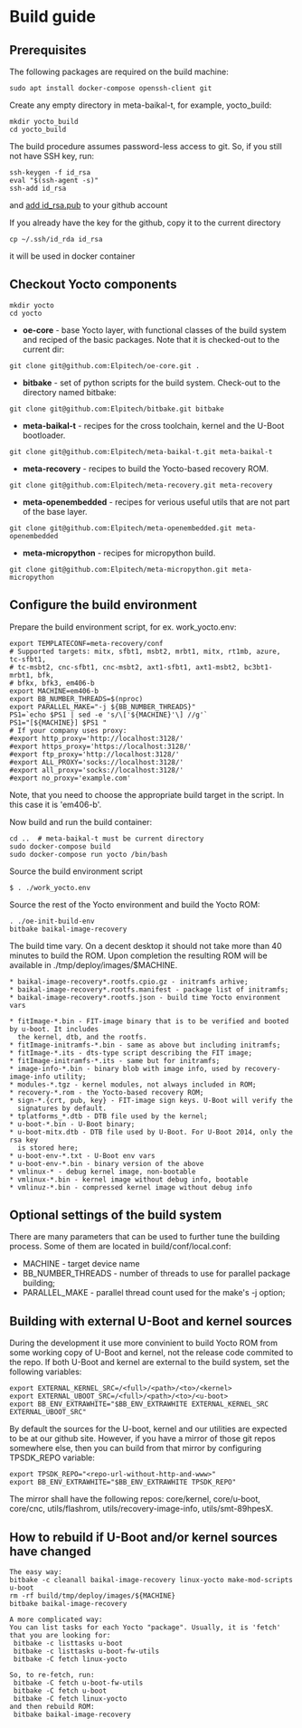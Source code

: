 Build guide
===========

## Prerequisites

The following packages are required on the build machine:

```
sudo apt install docker-compose openssh-client git
```

Create any empty directory in meta-baikal-t, for example, yocto_build:
```shell
mkdir yocto_build
cd yocto_build
```

The build procedure assumes password-less access to git. So, if you still not have SSH key, run:

```
ssh-keygen -f id_rsa
eval "$(ssh-agent -s)"
ssh-add id_rsa
```
and [add id_rsa.pub](https://docs.github.com/en/authentication/connecting-to-github-with-ssh/adding-a-new-ssh-key-to-your-github-account) 
to your github account

If you already have the key for the github, copy it to the current directory
```shell
cp ~/.ssh/id_rda id_rsa
```
it will be used in docker container

## Checkout Yocto components
```
mkdir yocto
cd yocto
```
* **oe-core** - base Yocto layer, with functional classes of the build system
and reciped of the basic packages. Note that it is checked-out to the current
dir:
```
git clone git@github.com:Elpitech/oe-core.git .
```

* **bitbake** - set of python scripts for the build system. Check-out to
the directory named bitbake:
```
git clone git@github.com:Elpitech/bitbake.git bitbake
```

* **meta-baikal-t** - recipes for the cross toolchain, kernel and the U-Boot
  bootloader.
```
git clone git@github.com:Elpitech/meta-baikal-t.git meta-baikal-t
```

* **meta-recovery** - recipes to build the Yocto-based recovery ROM.
```
git clone git@github.com:Elpitech/meta-recovery.git meta-recovery
```

* **meta-openembedded** - recipes for verious useful utils that are not part
  of the base layer.
```
git clone git@github.com:Elpitech/meta-openembedded.git meta-openembedded
```

* **meta-micropython** - recipes for micropython build.
```
git clone git@github.com:Elpitech/meta-micropython.git meta-micropython
```

## Configure the build environment

Prepare the build environment script, for ex. work_yocto.env:
```
export TEMPLATECONF=meta-recovery/conf
# Supported targets: mitx, sfbt1, msbt2, mrbt1, mitx, rt1mb, azure, tc-sfbt1,
# tc-msbt2, cnc-sfbt1, cnc-msbt2, axt1-sfbt1, axt1-msbt2, bc3bt1-mrbt1, bfk,
# bfkx, bfk3, em406-b
export MACHINE=em406-b
export BB_NUMBER_THREADS=$(nproc)
export PARALLEL_MAKE="-j ${BB_NUMBER_THREADS}"
PS1=`echo $PS1 | sed -e 's/\['${MACHINE}'\] //g'`
PS1="[${MACHINE}] $PS1 "
# If your company uses proxy:
#export http_proxy='http://localhost:3128/'
#export https_proxy='https://localhost:3128/'
#export ftp_proxy='http://localhost:3128/'
#export ALL_PROXY='socks://localhost:3128/'
#export all_proxy='socks://localhost:3128/'
#export no_proxy='example.com'
```
Note, that you need to choose the appropriate build target in the script. In this case it is
'em406-b'.

Now build and run the build container:

```shell
cd ..  # meta-baikal-t must be current directory
sudo docker-compose build
sudo docker-compose run yocto /bin/bash
```

Source the build environment script
```
$ . ./work_yocto.env
```

Source the rest of the Yocto environment and build the Yocto ROM:
```
. ./oe-init-build-env
bitbake baikal-image-recovery
```

The build time vary. On a decent desktop it should not take more than 40
minutes to build the ROM. Upon completion the resulting ROM will be available in
./tmp/deploy/images/$MACHINE.

```
* baikal-image-recovery*.rootfs.cpio.gz - initramfs arhive;
* baikal-image-recovery*.rootfs.manifest - package list of initramfs;
* baikal-image-recovery*.rootfs.json - build time Yocto environment vars

* fitImage-*.bin - FIT-image binary that is to be verified and booted by u-boot. It includes
  the kernel, dtb, and the rootfs.
* fitImage-initramfs-*.bin - same as above but including initramfs;
* fitImage-*.its - dts-type script describing the FIT image;
* fitImage-initramfs-*.its - same but for initramfs;
* image-info-*.bin - binary blob with image info, used by recovery-image-info utility;
* modules-*.tgz - kernel modules, not always included in ROM;
* recovery-*.rom - the Yocto-based recovery ROM;
* sign-*.{crt, pub, key} - FIT-image sign keys. U-Boot will verify the
  signatures by default.
* tplatforms_*.dtb - DTB file used by the kernel;
* u-boot-*.bin - U-Boot binary;
* u-boot-mitx.dtb - DTB file used by U-Boot. For U-Boot 2014, only the rsa key
  is stored here;
* u-boot-env-*.txt - U-Boot env vars
* u-boot-env-*.bin - binary version of the above
* vmlinux-* - debug kernel image, non-bootable
* vmlinux-*.bin - kernel image without debug info, bootable
* vmlinuz-*.bin - compressed kernel image without debug info
```

## Optional settings of the build system

There are many parameters that can be used to further tune the building process.
Some of them are located in  build/conf/local.conf:

* MACHINE - target device name
* BB_NUMBER_THREADS - number of threads to use for parallel package building;
* PARALLEL_MAKE - parallel thread count used for the make's -j option;

## Building with external U-Boot and kernel sources

During the development it use more convinient to build Yocto ROM from some
working copy of U-Boot and kernel, not the release code commited to the repo.
If both U-Boot and kernel are external to the build system, set the
following variables:
```
export EXTERNAL_KERNEL_SRC=/<full>/<path>/<to>/<kernel>
export EXTERNAL_UBOOT_SRC=/<full>/<path>/<to>/<u-boot>
export BB_ENV_EXTRAWHITE="$BB_ENV_EXTRAWHITE EXTERNAL_KERNEL_SRC EXTERNAL_UBOOT_SRC"
```

By default the sources for the U-boot, kernel and our utilities are expected to
be at our github site. However, if you have a mirror of those git repos somewhere
else, then you can build from that mirror by configuring TPSDK_REPO variable:
```
export TPSDK_REPO="<repo-url-without-http-and-www>"
export BB_ENV_EXTRAWHITE="$BB_ENV_EXTRAWHITE TPSDK_REPO"
```

The mirror shall have the following repos: core/kernel, core/u-boot, core/cnc,
utils/flashrom, utils/recovery-image-info, utils/smt-89hpesX.

## How to rebuild if U-Boot and/or kernel sources have changed

```
The easy way:
bitbake -c cleanall baikal-image-recovery linux-yocto make-mod-scripts u-boot
rm -rf build/tmp/deploy/images/${MACHINE}
bitbake baikal-image-recovery

A more complicated way:
You can list tasks for each Yocto "package". Usually, it is 'fetch'
that you are looking for:
 bitbake -c listtasks u-boot
 bitbake -c listtasks u-boot-fw-utils
 bitbake -C fetch linux-yocto

So, to re-fetch, run:
 bitbake -C fetch u-boot-fw-utils
 bitbake -C fetch u-boot
 bitbake -C fetch linux-yocto
and then rebuild ROM:
 bitbake baikal-image-recovery
```